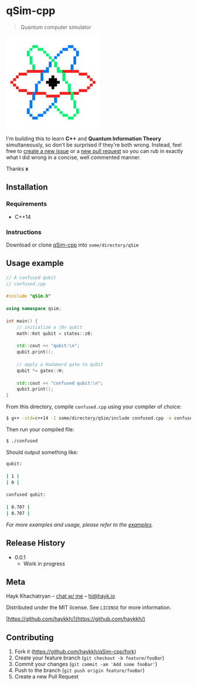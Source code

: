 # qSim-cpp
> Quantum computer simulator

![](img/atom.png)

I'm building this to learn **C++** and **Quantum Information Theory** simultaneously, so don't be surprised if they're both wrong. Instead, feel free to [create a new issue](https://github.com/haykkh/qSim-cpp/issues/new) or a [new pull request](https://github.com/haykkh/qSim-cpp/pull/new/master) so you can rub in exactly what I did wrong in a concise, well commented manner.

Thanks **x**

## Installation

### Requirements

* C++14

### Instructions

Download or clone [qSim-cpp](https://github.com/haykkh/qSim-cpp) into ```some/directory/qSim```

## Usage example

```CPP
// A confused qubit
// confused.cpp

#include "qSim.h"

using namespace qsim;

int main() {
    // initialize a |0> qubit
    math::Ket qubit = states::z0;

    std::cout << "qubit:\n";
    qubit.print();

    // apply a Hadamard gate to qubit
    qubit *= gates::H;

    std::cout << "confused qubit:\n";
    qubit.print();
}
```

From this directory, compile ```confused.cpp``` using your compiler of choice:

```sh
$ g++ -std=c++14 -I some/directory/qSim/include confused.cpp -o confused
```

Then run your compiled file:

```sh
$ ./confused
```

Should output something like:

```sh
qubit:

| 1 |
| 0 |

confused qubit:

| 0.707 |
| 0.707 |

```

_For more examples and usage, please refer to the [examples](https://github.com/haykkh/qSim-cpp/examples)._



## Release History

* 0.0.1
    * Work in progress

## Meta

Hayk Khachatryan – [chat w/ me](https://chat.hayk.io) – hi@hayk.io

Distributed under the MIT license. See ``LICENSE`` for more information.

[https://github.com/haykkh/](https://github.com/haykkh/)

## Contributing

1. Fork it (<https://github.com/haykkh/qSim-cpp/fork>)
2. Create your feature branch (`git checkout -b feature/fooBar`)
3. Commit your changes (`git commit -am 'Add some fooBar'`)
4. Push to the branch (`git push origin feature/fooBar`)
5. Create a new Pull Request

<!-- Markdown link & img dfn's -->
[npm-image]: https://img.shields.io/npm/v/datadog-metrics.svg?style=flat-square
[npm-url]: https://npmjs.org/package/datadog-metrics
[npm-downloads]: https://img.shields.io/npm/dm/datadog-metrics.svg?style=flat-square
[travis-image]: https://img.shields.io/travis/dbader/node-datadog-metrics/master.svg?style=flat-square
[travis-url]: https://travis-ci.org/dbader/node-datadog-metrics
[wiki]: https://github.com/yourname/yourproject/wiki